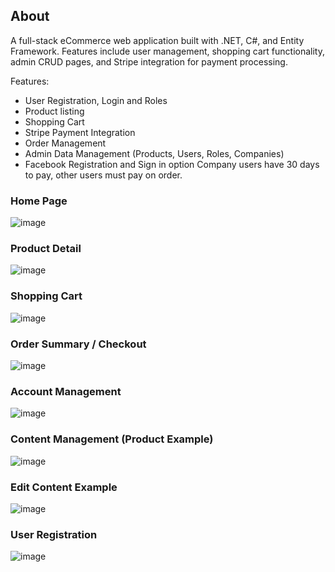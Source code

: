 ## About
A full-stack eCommerce web application built with .NET, C#, and Entity Framework. Features include user management, shopping cart functionality, admin CRUD pages, and Stripe integration for payment processing.

Features:
- User Registration, Login and Roles
- Product listing
- Shopping Cart
- Stripe Payment Integration
- Order Management
- Admin Data Management (Products, Users, Roles, Companies)
- Facebook Registration and Sign in option
Company users have 30 days to pay, other users must pay on order.

### Home Page
![image](https://github.com/user-attachments/assets/1e2cf1da-734a-4236-a4ab-e2325c73e5b1)

### Product Detail
![image](https://github.com/user-attachments/assets/52e55193-281c-415a-a28f-6f03cfd96b02)

### Shopping Cart
![image](https://github.com/user-attachments/assets/4d12c4ec-4ce2-4b63-931c-e3061c3b6bd9)

### Order Summary / Checkout
![image](https://github.com/user-attachments/assets/4044322b-22ef-4388-947f-564213543a42)

### Account Management
![image](https://github.com/user-attachments/assets/d2398020-3d14-4219-a893-9070204935ab)

### Content Management (Product Example)
![image](https://github.com/user-attachments/assets/f9348153-a3bf-44ab-acce-8c9b9224928c)

### Edit Content Example
![image](https://github.com/user-attachments/assets/6e9e9e90-2158-4ed5-aa40-1ec194281051)

### User Registration
![image](https://github.com/user-attachments/assets/0fbfdc8a-47ac-4f28-88df-2e5353d146f3)

